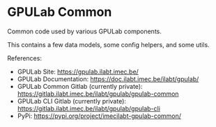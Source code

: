 GPULab Common
=============

Common code used by various GPULab components.

This contains a few data models, some config helpers, and some utils.

References:
- GPULab Site: https://gpulab.ilabt.imec.be/
- GPULab Documentation: https://doc.ilabt.imec.be/ilabt/gpulab/
- GPULab Common Gitlab (currently private): https://gitlab.ilabt.imec.be/ilabt/gpulab/gpulab-common
- GPULab CLI Gitlab (currently private): https://gitlab.ilabt.imec.be/ilabt/gpulab/gpulab-cli
- PyPi: https://pypi.org/project/imecilabt-gpulab-common/
